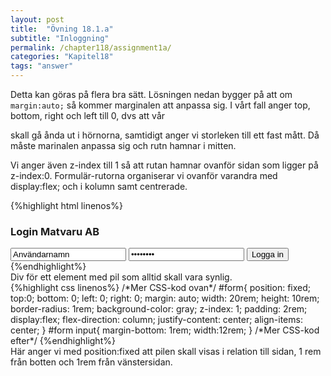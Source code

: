 ```yaml
---
layout: post
title:  "Övning 18.1.a"
subtitle: "Inloggning"
permalink: /chapter118/assignment1a/
categories: "Kapitel18"
tags: "answer"
---
```

Detta kan göras på flera bra sätt. Lösningen nedan bygger på att om `margin:auto;` så kommer marginalen att anpassa sig. I vårt fall anger top, bottom, right och left till 0, dvs att vår <div> skall gå ånda ut i hörnorna, samtidigt anger vi storleken till ett fast mått. Då måste marinalen anpassa sig och rutn hamnar i mitten.

Vi anger även z-index till 1 så att rutan hamnar ovanför sidan som ligger på z-index:0. Formulär-rutorna organiserar vi ovanför varandra med display:flex; och i kolumn samt centrerade.

{%highlight html linenos%}
<!--Mer HTML ovan.-->
<div id="form">
    <h3>Login Matvaru AB</h3>
    <input name="username" value="Användarnamn">
    <input type="password" name="password" value="lösenord">
    <input type="submit" value="Logga in">
</div>
<!--kod för resten av sidan-->
{%endhighlight%}
<figcaption>Div för ett element med pil som alltid skall vara synlig.</figcaption>
{%highlight css linenos%}
/*Mer CSS-kod ovan*/
#form{
  position: fixed;
  top:0;
  bottom: 0;
  left: 0;
  right: 0;
  margin: auto;
  width: 20rem;
  height: 10rem;
  border-radius: 1rem;
  background-color: gray;
  z-index: 1;
  padding: 2rem;
  display:flex;
  flex-direction: column;
  justify-content: center;
  align-items: center;
}
#form input{
  margin-bottom: 1rem;
  width:12rem;
}
/*Mer CSS-kod efter*/
{%endhighlight%}
<figcaption>Här anger vi med position:fixed att pilen skall visas i relation till sidan, 1 rem från botten och 1rem från vänstersidan.</figcaption>
